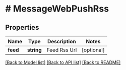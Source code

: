 # # MessageWebPushRss

## Properties

Name | Type | Description | Notes
------------ | ------------- | ------------- | -------------
**feed** | **string** | Feed Rss Url | [optional]

[[Back to Model list]](../../README.md#models) [[Back to API list]](../../README.md#endpoints) [[Back to README]](../../README.md)
